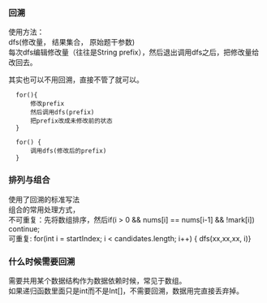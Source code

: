 ###  回溯  
  使用方法：   
  dfs(修改量， 结果集合， 原始题干参数)  
  每次dfs编辑修改量（往往是String prefix），然后退出调用dfs之后，把修改量给改回去。  
  
  其实也可以不用回溯，直接不管了就可以。
  ```
    for(){
        修改prefix
        然后调用dfs(prefix)
        把prefix改成未修改前的状态
    }
    
    for() {
        调用dfs(修改后的prefix)
    }
  ```
  
   
### 排列与组合    
  使用了回溯的标准写法  
  组合的常用处理方式，  
  不可重复：先将数组排序，然后if(i > 0 && nums[i] == nums[i-1] && !mark[i]) continue;  
  可重复:           for(int i = startIndex; i < candidates.length; i++) {  dfs(xx,xx,xx,  i)}  

###  什么时候需要回溯
  需要共用某个数据结构作为数据依赖时候，常见于数组。  
  如果递归函数里面只是int而不是Int[]，不需要回溯，数据用完直接丢弃掉。  


